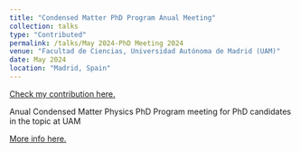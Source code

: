 ```yaml
---
title: "Condensed Matter PhD Program Anual Meeting"
collection: talks
type: "Contributed"
permalink: /talks/May 2024-PhD Meeting 2024
venue: "Facultad de Ciencias, Universidad Autónoma de Madrid (UAM)"
date: May 2024
location: "Madrid, Spain"
---
```


[Check my contribution here.](https://carlosp24.github.io/files/talk_phenomenology_202405.pdf)

Anual Condensed Matter Physics PhD Program meeting for PhD candidates in the topic at UAM

[More info here.](http://doctorate-nanobio-uam.es/)
